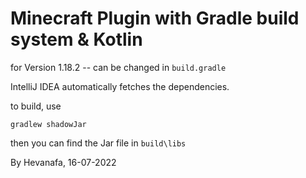 # Minecraft Plugin with Gradle build system &amp; Kotlin
for Version 1.18.2 -- can be changed in `build.gradle`

IntelliJ IDEA automatically fetches the dependencies.

to build, use
```
gradlew shadowJar
```

then you can find the Jar file in `build\libs`

By Hevanafa, 16-07-2022
